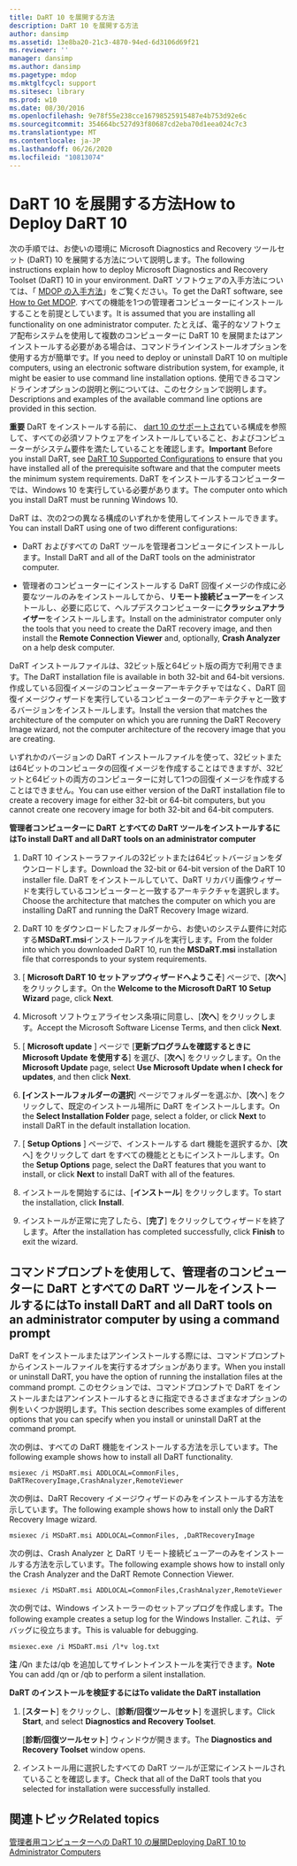 ```yaml
---
title: DaRT 10 を展開する方法
description: DaRT 10 を展開する方法
author: dansimp
ms.assetid: 13e8ba20-21c3-4870-94ed-6d3106d69f21
ms.reviewer: ''
manager: dansimp
ms.author: dansimp
ms.pagetype: mdop
ms.mktglfcycl: support
ms.sitesec: library
ms.prod: w10
ms.date: 08/30/2016
ms.openlocfilehash: 9e78f55e238cce16798525915487e4b753d92e6c
ms.sourcegitcommit: 354664bc527d93f80687cd2eba70d1eea024c7c3
ms.translationtype: MT
ms.contentlocale: ja-JP
ms.lasthandoff: 06/26/2020
ms.locfileid: "10813074"
---
```

# <span data-ttu-id="ff524-103">DaRT 10 を展開する方法</span><span class="sxs-lookup"><span data-stu-id="ff524-103">How to Deploy DaRT 10</span></span>


<span data-ttu-id="ff524-104">次の手順では、お使いの環境に Microsoft Diagnostics and Recovery ツールセット (DaRT) 10 を展開する方法について説明します。</span><span class="sxs-lookup"><span data-stu-id="ff524-104">The following instructions explain how to deploy Microsoft Diagnostics and Recovery Toolset (DaRT) 10 in your environment.</span></span> <span data-ttu-id="ff524-105">DaRT ソフトウェアの入手方法については、「 [MDOP の入手方法](https://go.microsoft.com/fwlink/?LinkId=322049)」をご覧ください。</span><span class="sxs-lookup"><span data-stu-id="ff524-105">To get the DaRT software, see [How to Get MDOP](https://go.microsoft.com/fwlink/?LinkId=322049).</span></span> <span data-ttu-id="ff524-106">すべての機能を1つの管理者コンピューターにインストールすることを前提としています。</span><span class="sxs-lookup"><span data-stu-id="ff524-106">It is assumed that you are installing all functionality on one administrator computer.</span></span> <span data-ttu-id="ff524-107">たとえば、電子的なソフトウェア配布システムを使用して複数のコンピューターに DaRT 10 を展開またはアンインストールする必要がある場合は、コマンドラインインストールオプションを使用する方が簡単です。</span><span class="sxs-lookup"><span data-stu-id="ff524-107">If you need to deploy or uninstall DaRT 10 on multiple computers, using an electronic software distribution system, for example, it might be easier to use command line installation options.</span></span> <span data-ttu-id="ff524-108">使用できるコマンドラインオプションの説明と例については、このセクションで説明します。</span><span class="sxs-lookup"><span data-stu-id="ff524-108">Descriptions and examples of the available command line options are provided in this section.</span></span>

<span data-ttu-id="ff524-109">**重要** DaRT をインストールする前に、 [dart 10 のサポートされ](dart-10-supported-configurations.md)ている構成を参照して、すべての必須ソフトウェアをインストールしていること、およびコンピューターがシステム要件を満たしていることを確認します。</span><span class="sxs-lookup"><span data-stu-id="ff524-109">**Important** Before you install DaRT, see [DaRT 10 Supported Configurations](dart-10-supported-configurations.md) to ensure that you have installed all of the prerequisite software and that the computer meets the minimum system requirements.</span></span> <span data-ttu-id="ff524-110">DaRT をインストールするコンピューターでは、Windows 10 を実行している必要があります。</span><span class="sxs-lookup"><span data-stu-id="ff524-110">The computer onto which you install DaRT must be running Windows 10.</span></span>

 

<span data-ttu-id="ff524-111">DaRT は、次の2つの異なる構成のいずれかを使用してインストールできます。</span><span class="sxs-lookup"><span data-stu-id="ff524-111">You can install DaRT using one of two different configurations:</span></span>

-   <span data-ttu-id="ff524-112">DaRT およびすべての DaRT ツールを管理者コンピュータにインストールします。</span><span class="sxs-lookup"><span data-stu-id="ff524-112">Install DaRT and all of the DaRT tools on the administrator computer.</span></span>

-   <span data-ttu-id="ff524-113">管理者のコンピューターにインストールする DaRT 回復イメージの作成に必要なツールのみをインストールしてから、**リモート接続ビューアー**をインストールし、必要に応じて、ヘルプデスクコンピューターに**クラッシュアナライザー**をインストールします。</span><span class="sxs-lookup"><span data-stu-id="ff524-113">Install on the administrator computer only the tools that you need to create the DaRT recovery image, and then install the **Remote Connection Viewer** and, optionally, **Crash Analyzer** on a help desk computer.</span></span>

<span data-ttu-id="ff524-114">DaRT インストールファイルは、32ビット版と64ビット版の両方で利用できます。</span><span class="sxs-lookup"><span data-stu-id="ff524-114">The DaRT installation file is available in both 32-bit and 64-bit versions.</span></span> <span data-ttu-id="ff524-115">作成している回復イメージのコンピューターアーキテクチャではなく、DaRT 回復イメージウィザードを実行しているコンピューターのアーキテクチャと一致するバージョンをインストールします。</span><span class="sxs-lookup"><span data-stu-id="ff524-115">Install the version that matches the architecture of the computer on which you are running the DaRT Recovery Image wizard, not the computer architecture of the recovery image that you are creating.</span></span>

<span data-ttu-id="ff524-116">いずれかのバージョンの DaRT インストールファイルを使って、32ビットまたは64ビットのコンピュータの回復イメージを作成することはできますが、32ビットと64ビットの両方のコンピューターに対して1つの回復イメージを作成することはできません。</span><span class="sxs-lookup"><span data-stu-id="ff524-116">You can use either version of the DaRT installation file to create a recovery image for either 32-bit or 64-bit computers, but you cannot create one recovery image for both 32-bit and 64-bit computers.</span></span>

**<span data-ttu-id="ff524-117">管理者コンピューターに DaRT とすべての DaRT ツールをインストールするには</span><span class="sxs-lookup"><span data-stu-id="ff524-117">To install DaRT and all DaRT tools on an administrator computer</span></span>**

1.  <span data-ttu-id="ff524-118">DaRT 10 インストーラファイルの32ビットまたは64ビットバージョンをダウンロードします。</span><span class="sxs-lookup"><span data-stu-id="ff524-118">Download the 32-bit or 64-bit version of the DaRT 10 installer file.</span></span> <span data-ttu-id="ff524-119">DaRT をインストールしていて、DaRT リカバリ画像ウィザードを実行しているコンピューターと一致するアーキテクチャを選択します。</span><span class="sxs-lookup"><span data-stu-id="ff524-119">Choose the architecture that matches the computer on which you are installing DaRT and running the DaRT Recovery Image wizard.</span></span>

2.  <span data-ttu-id="ff524-120">DaRT 10 をダウンロードしたフォルダーから、お使いのシステム要件に対応する**MSDaRT.msi**インストールファイルを実行します。</span><span class="sxs-lookup"><span data-stu-id="ff524-120">From the folder into which you downloaded DaRT 10, run the **MSDaRT.msi** installation file that corresponds to your system requirements.</span></span>

3.  <span data-ttu-id="ff524-121">[ **Microsoft DaRT 10 セットアップウィザードへようこそ**] ページで、[**次へ**] をクリックします。</span><span class="sxs-lookup"><span data-stu-id="ff524-121">On the **Welcome to the Microsoft DaRT 10 Setup Wizard** page, click **Next**.</span></span>

4.  <span data-ttu-id="ff524-122">Microsoft ソフトウェアライセンス条項に同意し、[**次へ**] をクリックします。</span><span class="sxs-lookup"><span data-stu-id="ff524-122">Accept the Microsoft Software License Terms, and then click **Next**.</span></span>

5.  <span data-ttu-id="ff524-123">[ **Microsoft update** ] ページで [**更新プログラムを確認するときに Microsoft Update を使用する**] を選び、[**次へ**] をクリックします。</span><span class="sxs-lookup"><span data-stu-id="ff524-123">On the **Microsoft Update** page, select **Use Microsoft Update when I check for updates**, and then click **Next**.</span></span>

6.  <span data-ttu-id="ff524-124">**[インストールフォルダーの選択**] ページでフォルダーを選ぶか、[**次**へ] をクリックして、既定のインストール場所に DaRT をインストールします。</span><span class="sxs-lookup"><span data-stu-id="ff524-124">On the **Select Installation Folder** page, select a folder, or click **Next** to install DaRT in the default installation location.</span></span>

7.  <span data-ttu-id="ff524-125">[ **Setup Options** ] ページで、インストールする dart 機能を選択するか、[**次**へ] をクリックして dart をすべての機能とともにインストールします。</span><span class="sxs-lookup"><span data-stu-id="ff524-125">On the **Setup Options** page, select the DaRT features that you want to install, or click **Next** to install DaRT with all of the features.</span></span>

8.  <span data-ttu-id="ff524-126">インストールを開始するには、[**インストール**] をクリックします。</span><span class="sxs-lookup"><span data-stu-id="ff524-126">To start the installation, click **Install**.</span></span>

9.  <span data-ttu-id="ff524-127">インストールが正常に完了したら、[**完了**] をクリックしてウィザードを終了します。</span><span class="sxs-lookup"><span data-stu-id="ff524-127">After the installation has completed successfully, click **Finish** to exit the wizard.</span></span>

## <span data-ttu-id="ff524-128">コマンドプロンプトを使用して、管理者のコンピューターに DaRT とすべての DaRT ツールをインストールするには</span><span class="sxs-lookup"><span data-stu-id="ff524-128">To install DaRT and all DaRT tools on an administrator computer by using a command prompt</span></span>


<span data-ttu-id="ff524-129">DaRT をインストールまたはアンインストールする際には、コマンドプロンプトからインストールファイルを実行するオプションがあります。</span><span class="sxs-lookup"><span data-stu-id="ff524-129">When you install or uninstall DaRT, you have the option of running the installation files at the command prompt.</span></span> <span data-ttu-id="ff524-130">このセクションでは、コマンドプロンプトで DaRT をインストールまたはアンインストールするときに指定できるさまざまなオプションの例をいくつか説明します。</span><span class="sxs-lookup"><span data-stu-id="ff524-130">This section describes some examples of different options that you can specify when you install or uninstall DaRT at the command prompt.</span></span>

<span data-ttu-id="ff524-131">次の例は、すべての DaRT 機能をインストールする方法を示しています。</span><span class="sxs-lookup"><span data-stu-id="ff524-131">The following example shows how to install all DaRT functionality.</span></span>

``` syntax
msiexec /i MSDaRT.msi ADDLOCAL=CommonFiles, DaRTRecoveryImage,CrashAnalyzer,RemoteViewer 
```

<span data-ttu-id="ff524-132">次の例は、DaRT Recovery イメージウィザードのみをインストールする方法を示しています。</span><span class="sxs-lookup"><span data-stu-id="ff524-132">The following example shows how to install only the DaRT Recovery Image wizard.</span></span>

``` syntax
msiexec /i MSDaRT.msi ADDLOCAL=CommonFiles, ,DaRTRecoveryImage
```

<span data-ttu-id="ff524-133">次の例は、Crash Analyzer と DaRT リモート接続ビューアーのみをインストールする方法を示しています。</span><span class="sxs-lookup"><span data-stu-id="ff524-133">The following example shows how to install only the Crash Analyzer and the DaRT Remote Connection Viewer.</span></span>

``` syntax
msiexec /i MSDaRT.msi ADDLOCAL=CommonFiles,CrashAnalyzer,RemoteViewer 
```

<span data-ttu-id="ff524-134">次の例では、Windows インストーラーのセットアップログを作成します。</span><span class="sxs-lookup"><span data-stu-id="ff524-134">The following example creates a setup log for the Windows Installer.</span></span> <span data-ttu-id="ff524-135">これは、デバッグに役立ちます。</span><span class="sxs-lookup"><span data-stu-id="ff524-135">This is valuable for debugging.</span></span>

``` syntax
msiexec.exe /i MSDaRT.msi /l*v log.txt 
```

<span data-ttu-id="ff524-136">**注** /Qn または/qb を追加してサイレントインストールを実行できます。</span><span class="sxs-lookup"><span data-stu-id="ff524-136">**Note** You can add /qn or /qb to perform a silent installation.</span></span>

 

**<span data-ttu-id="ff524-137">DaRT のインストールを検証するには</span><span class="sxs-lookup"><span data-stu-id="ff524-137">To validate the DaRT installation</span></span>**

1.  <span data-ttu-id="ff524-138">[**スタート**] をクリックし、[**診断/回復ツールセット**] を選択します。</span><span class="sxs-lookup"><span data-stu-id="ff524-138">Click **Start**, and select **Diagnostics and Recovery Toolset**.</span></span>

    <span data-ttu-id="ff524-139">[**診断/回復ツールセット**] ウィンドウが開きます。</span><span class="sxs-lookup"><span data-stu-id="ff524-139">The **Diagnostics and Recovery Toolset** window opens.</span></span>

2.  <span data-ttu-id="ff524-140">インストール用に選択したすべての DaRT ツールが正常にインストールされていることを確認します。</span><span class="sxs-lookup"><span data-stu-id="ff524-140">Check that all of the DaRT tools that you selected for installation were successfully installed.</span></span>

## <span data-ttu-id="ff524-141">関連トピック</span><span class="sxs-lookup"><span data-stu-id="ff524-141">Related topics</span></span>


[<span data-ttu-id="ff524-142">管理者用コンピューターへの DaRT 10 の展開</span><span class="sxs-lookup"><span data-stu-id="ff524-142">Deploying DaRT 10 to Administrator Computers</span></span>](deploying-dart-10-to-administrator-computers.md)

 

 





